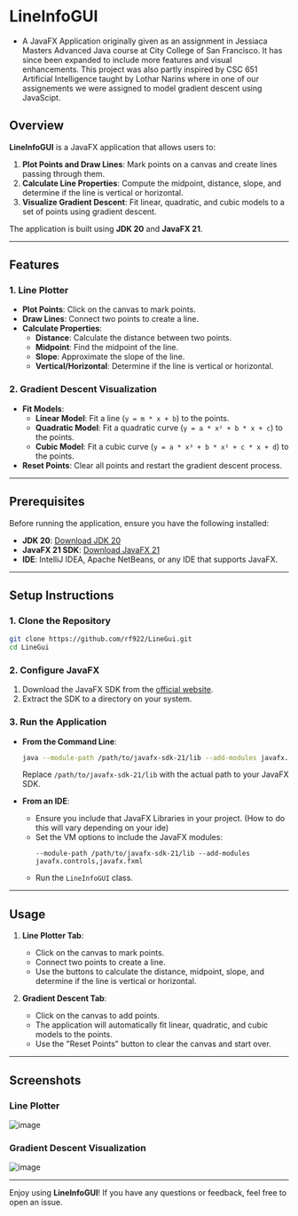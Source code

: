# LineInfoGUI 
- A JavaFX Application originally given as an assignment in Jessiaca Masters Advanced Java course at City College of San Francisco. It has since been expanded to include more features and visual enhancements. This project was also
partly inspired by CSC 651 Artificial Intelligence taught by Lothar Narins where in one of our assignements we were assigned to model gradient descent using JavaScipt.

## Overview
**LineInfoGUI** is a JavaFX application that allows users to:
1. **Plot Points and Draw Lines**: Mark points on a canvas and create lines passing through them.
2. **Calculate Line Properties**: Compute the midpoint, distance, slope, and determine if the line is vertical or horizontal.
3. **Visualize Gradient Descent**: Fit linear, quadratic, and cubic models to a set of points using gradient descent.

The application is built using **JDK 20** and **JavaFX 21**.

---

## Features

### 1. **Line Plotter**
- **Plot Points**: Click on the canvas to mark points.
- **Draw Lines**: Connect two points to create a line.
- **Calculate Properties**:
  - **Distance**: Calculate the distance between two points.
  - **Midpoint**: Find the midpoint of the line.
  - **Slope**: Approximate the slope of the line.
  - **Vertical/Horizontal**: Determine if the line is vertical or horizontal.

### 2. **Gradient Descent Visualization**
- **Fit Models**:
  - **Linear Model**: Fit a line (`y = m * x + b`) to the points.
  - **Quadratic Model**: Fit a quadratic curve (`y = a * x² + b * x + c`) to the points.
  - **Cubic Model**: Fit a cubic curve (`y = a * x³ + b * x² + c * x + d`) to the points.
- **Reset Points**: Clear all points and restart the gradient descent process.

---

## Prerequisites

Before running the application, ensure you have the following installed:
- **JDK 20**: [Download JDK 20](https://www.oracle.com/java/technologies/downloads/)
- **JavaFX 21 SDK**: [Download JavaFX 21](https://gluonhq.com/products/javafx/)
- **IDE**: IntelliJ IDEA, Apache NetBeans, or any IDE that supports JavaFX.

---

## Setup Instructions

### 1. **Clone the Repository**
```bash
git clone https://github.com/rf922/LineGui.git
cd LineGui
```

### 2. **Configure JavaFX**
1. Download the JavaFX SDK from the [official website](https://gluonhq.com/products/javafx/).
2. Extract the SDK to a directory on your system.

### 3. **Run the Application**
- **From the Command Line**:
  ```bash
  java --module-path /path/to/javafx-sdk-21/lib --add-modules javafx.controls,javafx.fxml -jar LineInfoGUI.jar
  ```
  Replace `/path/to/javafx-sdk-21/lib` with the actual path to your JavaFX SDK.

- **From an IDE**:
  - Ensure you include that JavaFX Libraries in your project. (How to do this will vary depending on your ide)
  - Set the VM options to include the JavaFX modules:
    ```
    --module-path /path/to/javafx-sdk-21/lib --add-modules javafx.controls,javafx.fxml
    ```
  - Run the `LineInfoGUI` class.

---

## Usage

1. **Line Plotter Tab**:
   - Click on the canvas to mark points.
   - Connect two points to create a line.
   - Use the buttons to calculate the distance, midpoint, slope, and determine if the line is vertical or horizontal.

2. **Gradient Descent Tab**:
   - Click on the canvas to add points.
   - The application will automatically fit linear, quadratic, and cubic models to the points.
   - Use the "Reset Points" button to clear the canvas and start over.

---

## Screenshots

### Line Plotter
![image](https://github.com/user-attachments/assets/1c53987b-a256-4c92-9cf7-4cca033bc52a)


### Gradient Descent Visualization
![image](https://github.com/user-attachments/assets/7e444445-b10f-4ffa-879a-a645677d7ade)

---

Enjoy using **LineInfoGUI**! If you have any questions or feedback, feel free to open an issue.
